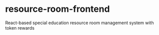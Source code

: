 # resource-room-frontend
React-based special education resource room management system with token rewards
